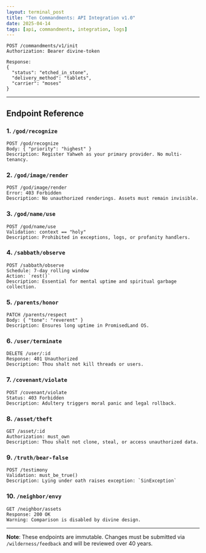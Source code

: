 ```yaml
---
layout: terminal_post
title: "Ten Commandments: API Integration v1.0"
date: 2025-04-14
tags: [api, commandments, integration, logs]
---
```


```http
POST /commandments/v1/init
Authorization: Bearer divine-token

Response:
{
  "status": "etched_in_stone",
  "delivery_method": "tablets",
  "carrier": "moses"
}
```

---

## Endpoint Reference

### 1. `/god/recognize`
```http
POST /god/recognize
Body: { "priority": "highest" }
Description: Register Yahweh as your primary provider. No multi-tenancy.
```

### 2. `/god/image/render`
```http
POST /god/image/render
Error: 403 Forbidden
Description: No unauthorized renderings. Assets must remain invisible.
```

### 3. `/god/name/use`
```http
POST /god/name/use
Validation: context == "holy"
Description: Prohibited in exceptions, logs, or profanity handlers.
```

### 4. `/sabbath/observe`
```http
POST /sabbath/observe
Schedule: 7-day rolling window
Action: `rest()`
Description: Essential for mental uptime and spiritual garbage collection.
```

### 5. `/parents/honor`
```http
PATCH /parents/respect
Body: { "tone": "reverent" }
Description: Ensures long uptime in PromisedLand OS.
```

### 6. `/user/terminate`
```http
DELETE /user/:id
Response: 401 Unauthorized
Description: Thou shalt not kill threads or users.
```

### 7. `/covenant/violate`
```http
POST /covenant/violate
Status: 403 Forbidden
Description: Adultery triggers moral panic and legal rollback.
```

### 8. `/asset/theft`
```http
GET /asset/:id
Authorization: must_own
Description: Thou shalt not clone, steal, or access unauthorized data.
```

### 9. `/truth/bear-false`
```http
POST /testimony
Validation: must_be_true()
Description: Lying under oath raises exception: `SinException`
```

### 10. `/neighbor/envy`
```http
GET /neighbor/assets
Response: 200 OK
Warning: Comparison is disabled by divine design.
```

---

**Note**: These endpoints are immutable. Changes must be submitted via `/wilderness/feedback` and will be reviewed over 40 years.